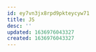 ```yaml
---
id: ey7vn3jx8rpd9pkteycyw71
title: JS
desc: ''
updated: 1636976043327
created: 1636976043327
---
```


